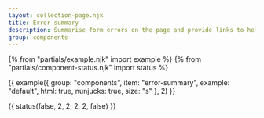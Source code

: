 ```yaml
---
layout: collection-page.njk
title: Error summary
description: Summarise form errors on the page and provide links to help users complete them.
group: components
---
```


{% from "partials/example.njk" import example %}
{% from "partials/component-status.njk" import status %}

{{ example({ group: "components", item: "error-summary", example: "default", html: true, nunjucks: true, size: "s" }, 2) }}

{{ status(false, 2, 2, 2, 2, false) }}

